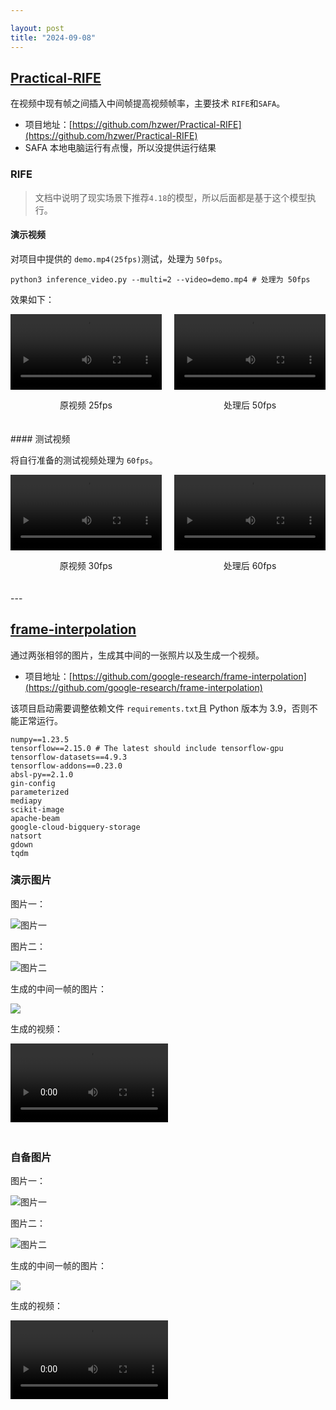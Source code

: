 ```yaml
---

layout: post
title: "2024-09-08"
---
```


## [Practical-RIFE](https://github.com/hzwer/Practical-RIFE)

在视频中现有帧之间插入中间帧提高视频帧率，主要技术 `RIFE`和`SAFA`。

- 项目地址：[https://github.com/hzwer/Practical-RIFE](https://github.com/hzwer/Practical-RIFE)
- SAFA 本地电脑运行有点慢，所以没提供运行结果

### RIFE

> 文档中说明了现实场景下推荐`4.18`的模型，所以后面都是基于这个模型执行。

#### 演示视频

对项目中提供的 `demo.mp4(25fps)`测试，处理为 `50fps`。

```shell
python3 inference_video.py --multi=2 --video=demo.mp4 # 处理为 50fps
```

效果如下：

<div style="display: flex; flex-wrap: wrap; justify-content: space-between;">
  <div style="width: 48%; margin-bottom: 20px; text-align: center;">
    <video width="100%" controls>
      <source src="https://image.howieli.tech/202409082232000.mp4" type="video/mp4">
      Your browser does not support the video tag.
    </video>
    <p>原视频 25fps</p>
  </div>
  <div style="width: 48%; margin-bottom: 20px; text-align: center;">
    <video width="100%" controls>
      <source src="https://image.howieli.tech/202409082233000.mp4" type="video/mp4">
      Your browser does not support the video tag.
    </video>
    <p>处理后 50fps</p>
  </div>
</div>
#### 测试视频

将自行准备的测试视频处理为 `60fps`。

<div style="display: flex; flex-wrap: wrap; justify-content: space-between;">
  <div style="width: 48%; margin-bottom: 20px; text-align: center;">
    <video width="100%" controls>
      <source src="https://image.howieli.tech/202409082328000.mp4" type="video/mp4">
      Your browser does not support the video tag.
    </video>
    <p>原视频 30fps</p>
  </div>
  <div style="width: 48%; margin-bottom: 20px; text-align: center;">
    <video width="100%" controls>
      <source src="https://image.howieli.tech/202409082346000.mp4" type="video/mp4">
      Your browser does not support the video tag.
    </video>
    <p>处理后 60fps</p>
  </div>
</div>
---

## [frame-interpolation](https://github.com/google-research/frame-interpolation)

通过两张相邻的图片，生成其中间的一张照片以及生成一个视频。

- 项目地址：[https://github.com/google-research/frame-interpolation](https://github.com/google-research/frame-interpolation)

该项目启动需要调整依赖文件 `requirements.txt`且 Python 版本为 3.9，否则不能正常运行。

```shell
numpy==1.23.5
tensorflow==2.15.0 # The latest should include tensorflow-gpu
tensorflow-datasets==4.9.3
tensorflow-addons==0.23.0
absl-py==2.1.0
gin-config
parameterized
mediapy
scikit-image
apache-beam
google-cloud-bigquery-storage
natsort
gdown
tqdm
```

### 演示图片

图片一：

![图片一](https://image.howieli.tech/202409082031021.png)

图片二：

![图片二](https://image.howieli.tech/202409082031022.png)

生成的中间一帧的图片：

![](https://image.howieli.tech/202409082031023.png)

生成的视频：

<div style="display: flex; flex-wrap: wrap; justify-content: space-between;">
  <div style="width: 50%; margin-bottom: 20px; text-align: center;">
    <video width="100%" controls>
      <source src="https://image.howieli.tech/202409082031024.mp4" type="video/mp4">
      Your browser does not support the video tag.
    </video>
  </div>
</div>


### 自备图片

图片一：

![图片一](https://image.howieli.tech/202409082234000.png)

图片二：

![图片二](https://image.howieli.tech/202409082235000.png)

生成的中间一帧的图片：

![](https://image.howieli.tech/202409082236000.png)

生成的视频：

<div style="display: flex; flex-wrap: wrap; justify-content: space-between;">
  <div style="width: 50%; margin-bottom: 20px; text-align: center;">
    <video width="100%" controls>
      <source src="https://image.howieli.tech/202409082249000.mp4" type="video/mp4">
      Your browser does not support the video tag.
    </video>
  </div>
</div>

